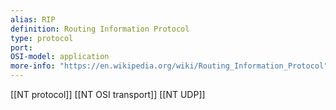 ```yaml
---
alias: RIP
definition: Routing Information Protocol
type: protocol
port: 
OSI-model: application
more-info: "https://en.wikipedia.org/wiki/Routing_Information_Protocol"
---
```

[[NT protocol]]
[[NT OSI transport]]
[[NT UDP]]